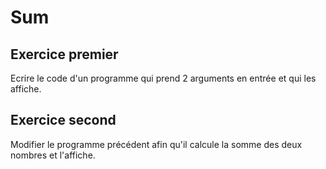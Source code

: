 # Sum


## Exercice premier

Ecrire le code d'un programme qui prend 2 arguments en entrée et qui les affiche.

## Exercice second

Modifier le programme précédent afin qu'il calcule la somme des deux nombres et l'affiche.